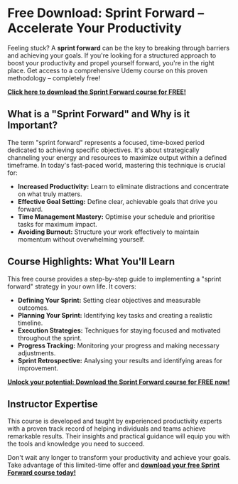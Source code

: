 # Free Download: Sprint Forward – Accelerate Your Productivity

Feeling stuck? A **sprint forward** can be the key to breaking through barriers and achieving your goals. If you're looking for a structured approach to boost your productivity and propel yourself forward, you're in the right place. Get access to a comprehensive Udemy course on this proven methodology – completely free!

[**Click here to download the Sprint Forward course for FREE!**](https://udemywork.com/sprint-forward)

## What is a "Sprint Forward" and Why is it Important?

The term "sprint forward" represents a focused, time-boxed period dedicated to achieving specific objectives. It's about strategically channeling your energy and resources to maximize output within a defined timeframe. In today's fast-paced world, mastering this technique is crucial for:

*   **Increased Productivity:** Learn to eliminate distractions and concentrate on what truly matters.
*   **Effective Goal Setting:** Define clear, achievable goals that drive you forward.
*   **Time Management Mastery:** Optimise your schedule and prioritise tasks for maximum impact.
*   **Avoiding Burnout:** Structure your work effectively to maintain momentum without overwhelming yourself.

## Course Highlights: What You'll Learn

This free course provides a step-by-step guide to implementing a "sprint forward" strategy in your own life. It covers:

*   **Defining Your Sprint:** Setting clear objectives and measurable outcomes.
*   **Planning Your Sprint:** Identifying key tasks and creating a realistic timeline.
*   **Execution Strategies:** Techniques for staying focused and motivated throughout the sprint.
*   **Progress Tracking:** Monitoring your progress and making necessary adjustments.
*   **Sprint Retrospective:** Analysing your results and identifying areas for improvement.

[**Unlock your potential: Download the Sprint Forward course for FREE now!**](https://udemywork.com/sprint-forward)

## Instructor Expertise

This course is developed and taught by experienced productivity experts with a proven track record of helping individuals and teams achieve remarkable results. Their insights and practical guidance will equip you with the tools and knowledge you need to succeed.

Don't wait any longer to transform your productivity and achieve your goals. Take advantage of this limited-time offer and **[download your free Sprint Forward course today!](https://udemywork.com/sprint-forward)**
